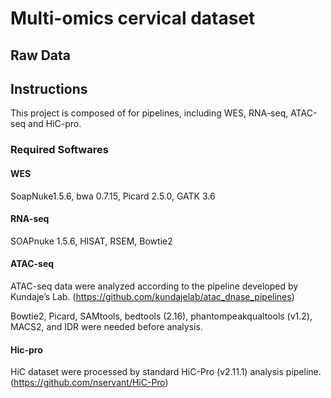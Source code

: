 # Multi-omics cervical dataset

## Raw Data


## Instructions
This project is composed of for pipelines, including WES, RNA-seq, ATAC-seq and HiC-pro.

### Required Softwares
#### WES
SoapNuke1.5.6, bwa 0.7.15, Picard 2.5.0, GATK 3.6

#### RNA-seq
SOAPnuke 1.5.6, HISAT, RSEM, Bowtie2

#### ATAC-seq
ATAC-seq data were analyzed according to the pipeline developed by Kundaje’s Lab. 
(https://github.com/kundajelab/atac_dnase_pipelines)

Bowtie2, Picard, SAMtools, bedtools (2.16), phantompeakqualtools (v1.2), MACS2, and IDR were needed before analysis.

#### Hic-pro
HiC dataset were processed by standard HiC-Pro (v2.11.1) analysis pipeline. 
(https://github.com/nservant/HiC-Pro)


